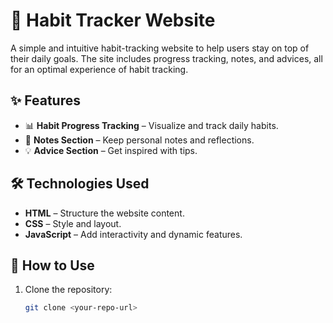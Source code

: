 # 🌱 Habit Tracker Website

A simple and intuitive habit-tracking website to help users stay on top of their daily goals. The site includes progress tracking, notes, and advices, all for an optimal experience of habit tracking.

## ✨ Features
- 📊 **Habit Progress Tracking** – Visualize and track daily habits.  
- 📝 **Notes Section** – Keep personal notes and reflections.  
- 💡 **Advice Section** – Get inspired with tips.

## 🛠 Technologies Used
- **HTML** – Structure the website content.  
- **CSS** – Style and layout.  
- **JavaScript** – Add interactivity and dynamic features.  

## 📌 How to Use
1. Clone the repository:  
   ```sh
   git clone <your-repo-url>

   
